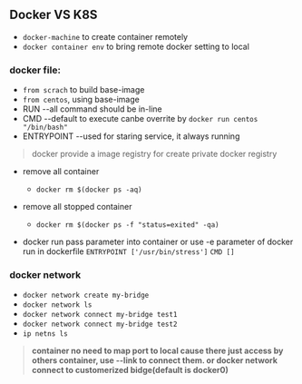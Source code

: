 ## Docker VS K8S

- `docker-machine` to create container remotely
- `docker container env` to bring remote docker setting to local 

### docker file:
- `from scrach` to build base-image
- `from centos`, using base-image
- RUN --all command should be in-line
- CMD --default to execute canbe overrite by `docker run centos "/bin/bash"`
- ENTRYPOINT --used for staring service, it always running

> docker provide a image registry for create private docker registry

- remove all container
  - `docker rm $(docker ps -aq)`

- remove all stopped container 
  - `docker rm $(docker ps -f "status=exited" -qa)`

- docker run pass parameter into container or use -e parameter of docker run
  in dockerfile
  `ENTRYPOINT ['/usr/bin/stress']`
  `CMD []`

### docker network

- `docker network create my-bridge`
- `docker network ls`
- `docker network connect my-bridge test1`
- `docker network connect my-bridge test2`
- `ip netns ls`




> **container no need to map port to local cause there just access by others container, use --link to connect them. or docker network connect to customerized bidge(default is docker0)**